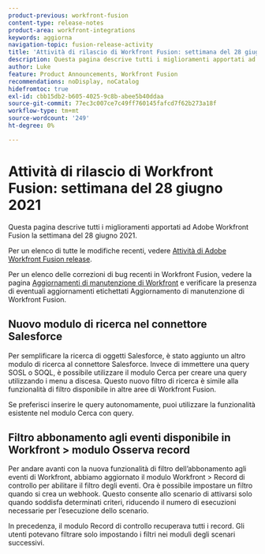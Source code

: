 ```yaml
---
product-previous: workfront-fusion
content-type: release-notes
product-area: workfront-integrations
keywords: aggiorna
navigation-topic: fusion-release-activity
title: 'Attività di rilascio di Workfront Fusion: settimana del 28 giugno 2021'
description: Questa pagina descrive tutti i miglioramenti apportati ad Adobe Workfront Fusion la settimana del 28 giugno 2021.
author: Luke
feature: Product Announcements, Workfront Fusion
recommendations: noDisplay, noCatalog
hidefromtoc: true
exl-id: cbb15db2-b605-4025-9c8b-abee5b40ddaa
source-git-commit: 77ec3c007ce7c49ff760145fafcd7f62b273a18f
workflow-type: tm+mt
source-wordcount: '249'
ht-degree: 0%

---
```


# Attività di rilascio di Workfront Fusion: settimana del 28 giugno 2021

Questa pagina descrive tutti i miglioramenti apportati ad Adobe Workfront Fusion la settimana del 28 giugno 2021.

Per un elenco di tutte le modifiche recenti, vedere [Attività di Adobe Workfront Fusion release](/help/workfront-fusion/fusion-product-releases/fusion-release-activity.md).

Per un elenco delle correzioni di bug recenti in Workfront Fusion, vedere la pagina [Aggiornamenti di manutenzione di Workfront](https://experienceleague.adobe.com/docs/workfront-known-issues/releases/current-updates.html?lang=it) e verificare la presenza di eventuali aggiornamenti etichettati Aggiornamento di manutenzione di Workfront Fusion.

## Nuovo modulo di ricerca nel connettore Salesforce

Per semplificare la ricerca di oggetti Salesforce, è stato aggiunto un altro modulo di ricerca al connettore Salesforce. Invece di immettere una query SOSL o SOQL, è possibile utilizzare il modulo Cerca per creare una query utilizzando i menu a discesa. Questo nuovo filtro di ricerca è simile alla funzionalità di filtro disponibile in altre aree di Workfront Fusion.

Se preferisci inserire le query autonomamente, puoi utilizzare la funzionalità esistente nel modulo Cerca con query.

## Filtro abbonamento agli eventi disponibile in Workfront > modulo Osserva record

Per andare avanti con la nuova funzionalità di filtro dell’abbonamento agli eventi di Workfront, abbiamo aggiornato il modulo Workfront > Record di controllo per abilitare il filtro degli eventi. Ora è possibile impostare un filtro quando si crea un webhook. Questo consente allo scenario di attivarsi solo quando soddisfa determinati criteri, riducendo il numero di esecuzioni necessarie per l’esecuzione dello scenario.

In precedenza, il modulo Record di controllo recuperava tutti i record. Gli utenti potevano filtrare solo impostando i filtri nei moduli degli scenari successivi.
